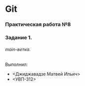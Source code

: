 # Git 
### Практическая работа №8 
### Задание 1. 
###### main-ветка.  
Выполнил: 
* <Джиджавадзе Матвей Ильич> 
* <УВП-312>
